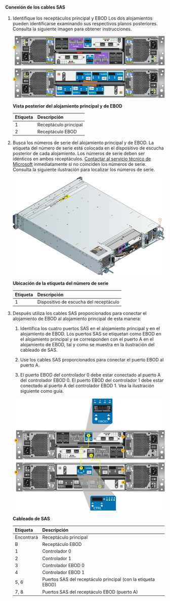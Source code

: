 <!--author=alkohli last changed: 9/23/15-->

#### Conexión de los cables SAS

1. Identifique los receptáculos principal y EBOD Los dos alojamientos pueden identificarse examinando sus respectivos planos posteriores. Consulta la siguiente imagen para obtener instrucciones. 

    ![Plano posterior del alojamiento principal y de EBOD](./media/storsimple-sas-cable-8600/HCSBackplaneofprimaryandEBODenclosure.png)

    **Vista posterior del alojamiento principal y de EBOD**

    |Etiqueta|Descripción|
    |:----|:----------|
    |1|Receptáculo principal|
    |2|Receptáculo EBOD|

2. Busca los números de serie del alojamiento principal y de EBOD. La etiqueta del número de serie está colocada en el dispositivo de escucha posterior de cada alojamiento. Los números de serie deben ser idénticos en ambos receptáculos. [Contactar al servicio técnico de Microsoft](storsimple-contact-microsoft-support.md) inmediatamente si no coinciden los números de serie. Consulta la siguiente ilustración para localizar los números de serie.

    ![Vista trasera del alojamiento que muestra el número de serie](./media/storsimple-sas-cable-8600/HCSRearviewofenclosureindicatinglocationofserialnumbersticker.png)

    **Ubicación de la etiqueta del número de serie**

    |Etiqueta|Descripción|
    |:----|:----------|
    |1|Dispositivo de escucha del receptáculo|

3. Después utiliza los cables SAS proporcionados para conectar el alojamiento de EBOD al alojamiento principal de esta manera:

    1. Identifica los cuatro puertos SAS en el alojamiento principal y en el alojamiento de EBOD. Los puertos SAS se etiquetan como EBOD en el alojamiento principal y se corresponden con el puerto A en el alojamiento de EBOD, tal y como se muestra en la ilustración del cableado de SAS.

    2. Use los cables SAS proporcionados para conectar el puerto EBOD al puerto A.

    3. El puerto EBOD del controlador 0 debe estar conectado al puerto A del controlador EBOD 0. El puerto EBOD del controlador 1 debe estar conectado al puerto A del controlador EBOD 1. Vea la ilustración siguiente como guía.
																	
     ![Cableado SAS para tu dispositivo](./media/storsimple-sas-cable-8600/HCSSAScablingforyourdevice.png)

     **Cableado de SAS**

    |Etiqueta|Descripción|
    |:----|:----------|
    |Encontrará|Receptáculo principal|
    |B|Receptáculo EBOD|
    |1|Controlador 0|
    |2|Controlador 1|
    |3|Controlador EBOD 0|
    |4|Controlador EBOD 1|
    |5, 6|Puertos SAS del receptáculo principal (con la etiqueta EBOD)|
    |7, 8|Puertos SAS del receptáculo EBOD (puerto A)|

<!---HONumber=Oct15_HO1-->